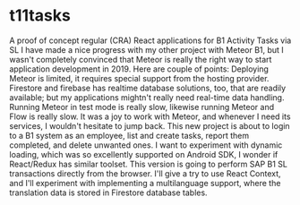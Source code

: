 # t11tasks
A proof of concept regular (CRA) React applications for B1 Activity Tasks via SL
I have made a nice progress with my other project with Meteor B1, but I wasn't completely convinced that Meteor is really the right way to start application development in 2019. Here are couple of points:
Deploying Meteor is limited, it requires special support from the hosting provider. Firestore and firebase has realtime database solutions, too, that are readily available; but my applications mightn't really need real-time data handling. Running Meteor in test mode is really slow, likewise running Meteor and Flow is really slow. It was a joy to work with Meteor, and whenever I need its services, I wouldn't hesitate to jump back.
This new project is about to login to a B1 system as an employee, list and create tasks, report them completed, and delete unwanted ones. I want to experiment with dynamic loading, which was so excellently supported on Android SDK, I wonder if React/Redux has similar toolset. This version is going to perform SAP B1 SL transactions directly from the browser. 
I'll give a try to use React Context, and I'll experiment with implementing a multilanguage support, where the translation data is stored in Firestore database tables.
